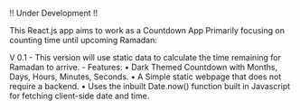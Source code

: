 !! Under Development !!

This React.js app aims to work as a Countdown App Primarily focusing on counting time until upcoming Ramadan:

V 0.1
	- This version will use static data to calculate the time remaining for Ramadan to arrive. 
	- Features:
    • Dark Themed Countdown with Months, Days, Hours, Minutes,      Seconds. 
    • A Simple static webpage that does not require a backend.
    • Uses the inbuilt Date.now() function built in Javascript for fetching client-side date and time. 
	

      